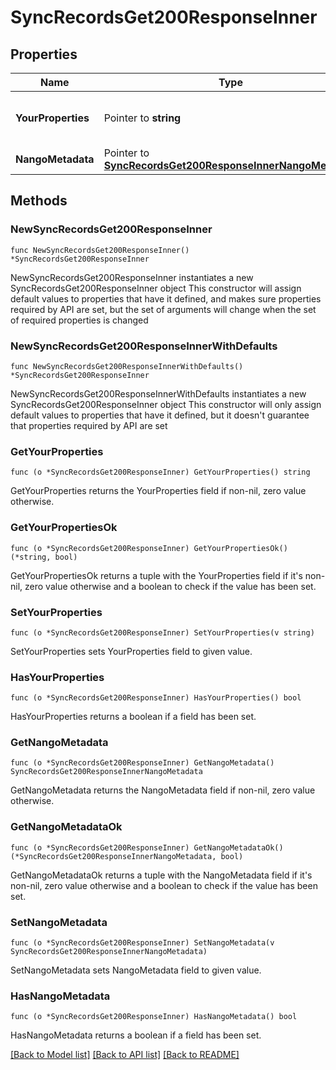 # SyncRecordsGet200ResponseInner

## Properties

Name | Type | Description | Notes
------------ | ------------- | ------------- | -------------
**YourProperties** | Pointer to **string** | The data Nango synced in for you | [optional] 
**NangoMetadata** | Pointer to [**SyncRecordsGet200ResponseInnerNangoMetadata**](SyncRecordsGet200ResponseInnerNangoMetadata.md) |  | [optional] 

## Methods

### NewSyncRecordsGet200ResponseInner

`func NewSyncRecordsGet200ResponseInner() *SyncRecordsGet200ResponseInner`

NewSyncRecordsGet200ResponseInner instantiates a new SyncRecordsGet200ResponseInner object
This constructor will assign default values to properties that have it defined,
and makes sure properties required by API are set, but the set of arguments
will change when the set of required properties is changed

### NewSyncRecordsGet200ResponseInnerWithDefaults

`func NewSyncRecordsGet200ResponseInnerWithDefaults() *SyncRecordsGet200ResponseInner`

NewSyncRecordsGet200ResponseInnerWithDefaults instantiates a new SyncRecordsGet200ResponseInner object
This constructor will only assign default values to properties that have it defined,
but it doesn't guarantee that properties required by API are set

### GetYourProperties

`func (o *SyncRecordsGet200ResponseInner) GetYourProperties() string`

GetYourProperties returns the YourProperties field if non-nil, zero value otherwise.

### GetYourPropertiesOk

`func (o *SyncRecordsGet200ResponseInner) GetYourPropertiesOk() (*string, bool)`

GetYourPropertiesOk returns a tuple with the YourProperties field if it's non-nil, zero value otherwise
and a boolean to check if the value has been set.

### SetYourProperties

`func (o *SyncRecordsGet200ResponseInner) SetYourProperties(v string)`

SetYourProperties sets YourProperties field to given value.

### HasYourProperties

`func (o *SyncRecordsGet200ResponseInner) HasYourProperties() bool`

HasYourProperties returns a boolean if a field has been set.

### GetNangoMetadata

`func (o *SyncRecordsGet200ResponseInner) GetNangoMetadata() SyncRecordsGet200ResponseInnerNangoMetadata`

GetNangoMetadata returns the NangoMetadata field if non-nil, zero value otherwise.

### GetNangoMetadataOk

`func (o *SyncRecordsGet200ResponseInner) GetNangoMetadataOk() (*SyncRecordsGet200ResponseInnerNangoMetadata, bool)`

GetNangoMetadataOk returns a tuple with the NangoMetadata field if it's non-nil, zero value otherwise
and a boolean to check if the value has been set.

### SetNangoMetadata

`func (o *SyncRecordsGet200ResponseInner) SetNangoMetadata(v SyncRecordsGet200ResponseInnerNangoMetadata)`

SetNangoMetadata sets NangoMetadata field to given value.

### HasNangoMetadata

`func (o *SyncRecordsGet200ResponseInner) HasNangoMetadata() bool`

HasNangoMetadata returns a boolean if a field has been set.


[[Back to Model list]](../README.md#documentation-for-models) [[Back to API list]](../README.md#documentation-for-api-endpoints) [[Back to README]](../README.md)


